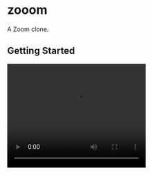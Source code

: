 # zooom

A Zoom clone.

## Getting Started

<video src="./assets/Video.mp4" width="320" height="240" ></video>

